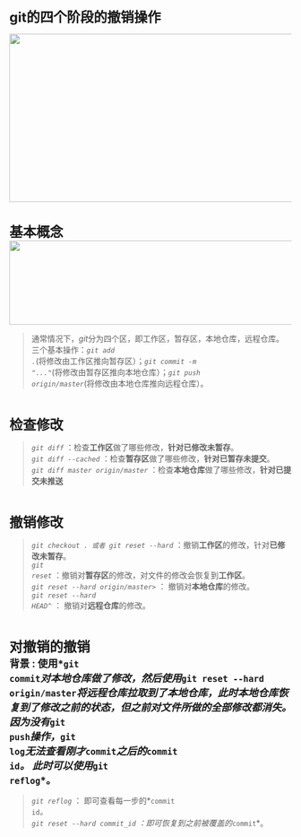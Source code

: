 <font size=5><b>git的四个阶段的撤销操作</b></font>

<img src="https://i.imgur.com/YTM6wFs.png" height="300" width="800"></img>
<br><br><br>
<font size=5><b>基本概念</b></font><br>
<img src="https://i.imgur.com/uXs7twd.png" height="150" width="800"></img>
> 通常情况下，*git*分为四个区，即工作区，暂存区，本地仓库，远程仓库。<br>
> 三个基本操作：*<code>git add .</code>*(将修改由工作区推向暂存区）；*<code>git commit -m "..."</code>*(将修改由暂存区推向本地仓库）；*<code>git push origin/master</code>*(将修改由本地仓库推向远程仓库）。<br>

<br>

<font size=5><b>检查修改</b></font>
>*<code>git diff</code>* ：检查<b>工作区</b>做了哪些修改，<b>针对已修改未暂存</b>。<br>
>*<code>git diff --cached</code>* ：检查<b>暂存区</b>做了哪些修改，<b>针对已暂存未提交</b>。<br>
>*<code>git diff master origin/master</code>* ：检查<b>本地仓库</b>做了哪些修改，<b>针对已提交未推送</b><br>

<br>

<font size=5><b>撤销修改</b></font><br>
> *<code>git checkout . 或者 git reset --hard</code>* ：撤销<b>工作区</b>的修改，针对<b>已修改未暂存</b>。<br>
> *<code>git reset</code>* ：撤销对<b>暂存区</b>的修改，对文件的修改会恢复到<b>工作区</b>。<br>
> *<code>git reset --hard origin/master></code>* ： 撤销对<b>本地仓库</b>的修改。<br>
> *<code>git reset --hard HEAD^</code>* ： 撤销对<b>远程仓库</b>的修改</b>。<br>

<br>

<font size=5><b>对撤销的撤销</b></font><br>
<font size=4><b>背景 : 使用*<code>git commit</code>*对本地仓库做了修改，然后使用*<code>git reset --hard origin/master</code>*将远程仓库拉取到了本地仓库，此时本地仓库恢复到了修改之前的状态，但之前对文件所做的全部修改都消失。因为没有*<code>git push</code>*操作，*<code>git log</code>*无法查看刚才*<code>commit</code>*之后的*<code>commit id</code>*。 此时可以使用*<code>git reflog</code>*。</b></font><br>
> *<code>git reflog</code>* ： 即可查看每一步的*<code>commit id</code>*。<br>
> *<code>git reset --hard commit_id</code>* ：即可恢复到之前被覆盖的*<code>commit</code>*。